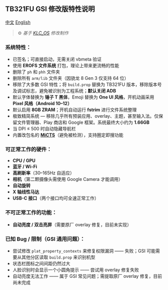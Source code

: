 ## TB321FU GSI 修改版特性说明

[中文](https://github.com/Zhicheng-Gao/KLCOS-TB321FU/blob/main/README_CN.md)
[English](https://github.com/Zhicheng-Gao/KLCOS-TB321FU/blob/main/README.md)

> ⚙️ *基于 [KLC\_OS](https://github.com/LoggingNewMemory/KLC_OS) 修改制作*

### 系统特性：

* 已签名；可直接启动，无需关闭 vbmeta 验证
* 使用 **EROFS 文件系统** 打包，理论上带来更流畅的性能
* 删除了 `ph` 和 `phh` 文件夹
* 删除所有 `arm/lib` 文件夹（因骁龙 8 Gen 3 仅支持 64 位）
* 移除了大多数 GSI 特性；将 `build.prop` 替换为 TB321FU 版本，移除版本号及调试标志，避免被识别为工程系统；**默认关闭 ADB**
* 默认字体替换为 **锤子 T 黑体**，Emoji 替换为 **One UI 风格**，开机动画采用 **Pixel 风格（Android 10–12）**
* 默认启用 **8GB ZRAM**；开机自动运行 **fstrim** 进行文件系统整理
* 极致精简系统 — 移除几乎所有预装应用、overlay、主题，甚至输入法。仅保留文件管理器、Play 商店和 Google 框架。系统最终大小约为 **1.66GB**
* 当 DPI ≤ 500 时自动隐藏导航栏
* 内置改包名的 **[MiCTS](https://github.com/parallelcc/MiCTS)**（避免被检测），支持圈定即搜功能

### 可正常工作的硬件：

* **CPU / GPU**
* **蓝牙 / Wi-Fi**
* **高刷新率**（30–165Hz 自适应）
* **相机**（第二颗摄像头需使用 Google Camera 才能调用）
* **自动旋转**
* **X 轴线性马达**
* **USB-C 接口**（两个接口均可全速正常工作）

### 不可正常工作的功能：

* **自动亮度 / 双击亮屏**（需要原厂 overlay 修复，目前未实现）

### 已知 Bug / 限制（GSI 通用问题）：

* 尝试修改 `plat_property_contexts` 来修复权限漏洞 —— 失败；GSI 可能需要从其他分区读取 `build.prop` 来识别机型
* 状态栏图标之间间距仍然过大
* 人脸识别时会显示一个小圆角提示 —— 尝试用 overlay 修复失败
* 自动亮度无法工作 —— 属于 GSI 常见问题；需提取原厂 overlay 修复，目前尚未完成

